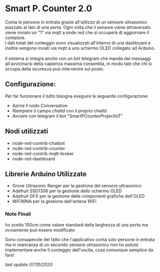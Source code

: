 # Smart P. Counter 2.0
Conta le persone in entrata grazie all'utilizzo di un sensore ultrasonico piazzato al lato di una porta.
Ogni volta che il sensore viene attraversato viene inviato un "1" via mqtt a node red che si occuperà di aggiornare il contatore.</br>
I dati totali del conteggio sono visualizzati all'interno di una dashboard e inoltre vengono inviati via mqtt a uno schermo OLED collegato ad Arduino.</br></br>
Il sistema si integra anche con un bot telegram che manda dei messaggi all'avvicinarsi della capienza massima consentita, in modo tale che chi si occupa della sicurezza
può intervenire sul posto.

## Configurazione:
Per far funzionare il tutto bisogna eseguire la seguente configurazione:
 * Aprire il nodo Conversation
 * Riempiere il campo _chatId_ con il proprio chatId
 * Avviare con telegram il bot "SmartPCounterProjectIoT"

## Nodi utilizzati
 - node-red-contrib-chatbot
 - node-red-contrib-counter 
 - node-red-contrib-mqtt-broker
 - node-red-dashboard
 
 ## Librerie Arduino Utilizzate
 * Grove Ultrasonic Ranger per la gestione del sensore ultrasonico
 * Adafruit SSD1306 per la gestione dello schermo OLED
 * Adafruit GFX per la gestione delle componenti grafiche dell'OLED
 * WiFiNINA per la gestione dell'antena WiFi


### Note Finali
ho scelto 100cm come valore standard della larghezza di una porta ma ovviamente può essere modificato

Sono consapevole del fatto che l'applicativo conta solo persone in entrata ma in mancanza di un secondo sensore ultrasonico non ho potuto implementare anche il conteggio dell'uscita, cosa comunque semplice da fare!

_last update 07/10/2020_




